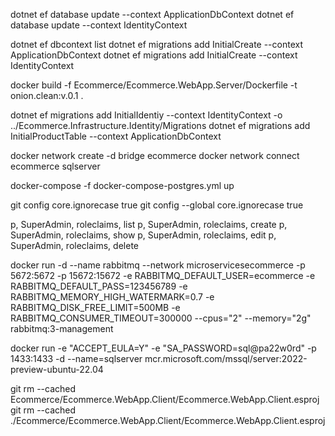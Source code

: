 dotnet ef database update --context ApplicationDbContext
dotnet ef database update --context IdentityContext

dotnet ef dbcontext list
dotnet ef migrations add InitialCreate --context ApplicationDbContext
dotnet ef migrations add InitialCreate --context IdentityContext

docker build -f Ecommerce/Ecommerce.WebApp.Server/Dockerfile -t onion.clean:v.0.1 .

dotnet ef migrations add InitialIdentiy --context IdentityContext -o ../Ecommerce.Infrastructure.Identity/Migrations
dotnet ef migrations add InitialProductTable --context ApplicationDbContext

docker network create -d bridge ecommerce
docker network connect ecommerce sqlserver

docker-compose -f docker-compose-postgres.yml up

git config core.ignorecase true
git config --global core.ignorecase true

p, SuperAdmin, roleclaims, list
p, SuperAdmin, roleclaims, create
p, SuperAdmin, roleclaims, show
p, SuperAdmin, roleclaims, edit
p, SuperAdmin, roleclaims, delete

docker run -d --name rabbitmq --network microservicesecommerce -p 5672:5672 -p 15672:15672 -e RABBITMQ_DEFAULT_USER=ecommerce -e RABBITMQ_DEFAULT_PASS=123456789 -e RABBITMQ_MEMORY_HIGH_WATERMARK=0.7 -e RABBITMQ_DISK_FREE_LIMIT=500MB -e RABBITMQ_CONSUMER_TIMEOUT=300000 --cpus="2" --memory="2g" rabbitmq:3-management 


docker run -e "ACCEPT_EULA=Y" -e "SA_PASSWORD=sql@pa22w0rd" -p 1433:1433 -d --name=sqlserver mcr.microsoft.com/mssql/server:2022-preview-ubuntu-22.04

git rm --cached Ecommerce/Ecommerce.WebApp.Client/Ecommerce.WebApp.Client.esproj
git rm --cached ./Ecommerce/Ecommerce.WebApp.Client/Ecommerce.WebApp.Client.esproj
